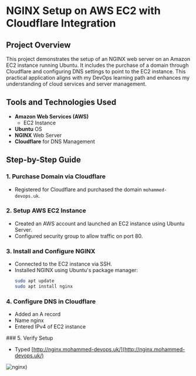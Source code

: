 # NGINX Setup on AWS EC2 with Cloudflare Integration

## Project Overview
This project demonstrates the setup of an NGINX web server on an Amazon EC2 instance running Ubuntu. It includes the purchase of a domain through Cloudflare and configuring DNS settings to point to the EC2 instance. This practical application aligns with my DevOps learning path and enhances my understanding of cloud services and server management.

## Tools and Technologies Used
- **Amazon Web Services (AWS)**
  - EC2 Instance
- **Ubuntu** OS
- **NGINX** Web Server
- **Cloudflare** for DNS Management

## Step-by-Step Guide

### 1. Purchase Domain via Cloudflare
- Registered for Cloudflare and purchased the domain `mohammed-devops.uk`.

### 2. Setup AWS EC2 Instance
- Created an AWS account and launched an EC2 instance using Ubuntu Server.
- Configured security group to allow traffic on port 80.

### 3. Install and Configure NGINX
- Connected to the EC2 instance via SSH.
- Installed NGINX using Ubuntu's package manager:
  ```bash
  sudo apt update
  sudo apt install nginx

### 4. Configure DNS in Cloudflare
- Added an A record
- Name nginx
- Entered IPv4 of EC2 instance

### 5. Verify Setup
- Typed [http://nginx.mohammed-devops.uk/](http://nginx.mohammed-devops.uk/) 

![nginx](Images/))

